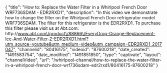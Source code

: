 {
    "title": "How to: Replace the Water Filter in a Whirlpool French Door WRF736SDAM - EDR2RXD1",
    "description": "In this video we demonstrate how to change the filter on the Whirlpool  French Door refrigerator model WRF736SDAM.  The filter for this refrigerator is the EDR2RXD1.  To purchase this filter please visit us at Abt.com: http:\/\/www.abt.com\/product\/88866\/EveryDrop-Orange-Replacement-Ice-And-Water-Filter-2-EDR2RXD1.html?utm_source=youtube&utm_medium=video&utm_campaign=EDR2RXD1_2017047",
    "channelid": "80416175",
    "videoid": "87600218",
    "date_created": "1491583754",
    "date_modified": "1491851850",
    "type": "captivate",
    "layout": "channelVideo",
    "url": "\/whirlpool-channel\/how-to-replace-the-water-filter-in-a-whirlpool-french-door-wrf736sdam-edr2rxd1\/80416175-87600218"
}
